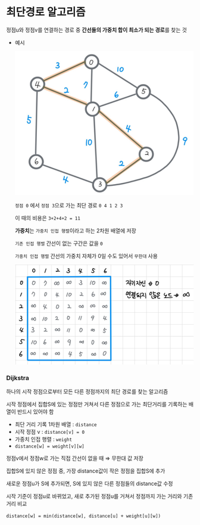 # 최단경로 알고리즘

정점u와 정점v를 연결하는 경로 중 **간선들의 가중치 합이 최소가 되는 경로**를 찾는 것

- 예시
    
    <img src="https://github.com/kimmy01/Today.I.Learned/blob/main/images/dijkstra%20graph.jpg" width="500px">
    
    `정점 0` 에서 `정점 3`으로 가는 최단 경로  `0 4 1 2 3` 
    
    이 때의 비용은 `3+2+4+2 = 11` 
    
    **가중치**는 `가중치 인접 행렬`이라고 하는 2차원 배열에 저장
    
    `기존 인접 행렬` 간선이 없는 구간은 값을 `0`
    
    `가중치 인접 행렬` 간선의 가중치 자체가 0일 수도 있어서 `무한대` 사용
    
    <img src="https://github.com/kimmy01/Today.I.Learned/blob/main/images/dijkstra%20arr.jpg" width="500px">
    

### Dijkstra

하나의 시작 정점으로부터 모든 다른 정점까지의 최단 경로를 찾는 알고리즘

시작 정점에서 집합S에 있는 정점만 거쳐서 다른 정점으로 가는 최단거리를 기록하는 배열이 반드시 있어야 함

- 최단 거리 기록 1차원 배열 : `distance`
- 시작 정점 v : `distance[v] = 0`
- 가중치 인접 행렬 : `weight`
- `distance[w] = weight[v][w]`

정점v에서 정점w로 가는 직접 간선이 없을 때 ⇒ 무한대 값 저장

집합S에 있지 않은 정점 중, 가장 distance값이 작은 정점을 집합S에 추가

새로운 정점u가 S에 추가되면, S에 있지 않은 다른 정점들의 distance값 수정

시작 기준이 정점u로 바뀌었고, 새로 추가된 정점u를 거쳐서 정점까지 가는 거리와 기존 거리 비교 

`distance[w] = min(distance[w], distance[u] + weight[u][w])`
